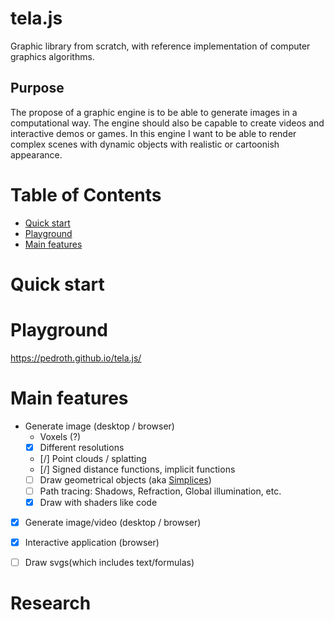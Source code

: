 # tela.js

Graphic library from scratch, with reference implementation of computer graphics algorithms.

## Purpose

The propose of a graphic engine is to be able to generate images in a computational way. The engine should also be capable to create videos and interactive demos or games. In this engine I want to be able to render complex scenes with dynamic objects with realistic or cartoonish appearance.

# Table of Contents

- [Quick start](#quick-start)
- [Playground](#playground)
- [Main features](#main-features)

# Quick start

# Playground

https://pedroth.github.io/tela.js/

# Main features

- Generate image (desktop /  browser)
    - Voxels (?)
    - [X] Different resolutions
    - [/] Point clouds / splatting
    - [/] Signed distance functions, implicit functions
    - [ ] Draw geometrical objects (aka [Simplices][simplex])
    - [ ] Path tracing: Shadows, Refraction, Global illumination, etc.
    - [X] Draw with shaders like code
- [X] Generate image/video (desktop /  browser)
- [X] Interactive application (browser)
- [ ] Draw svgs(which includes text/formulas)


[simplex]: https://en.wikipedia.org/wiki/Simplex


# Research
